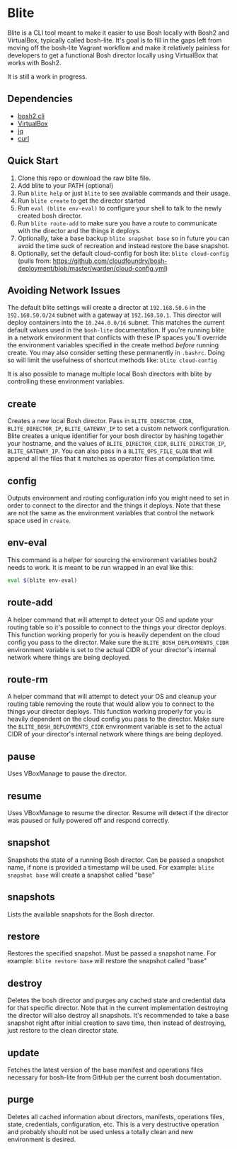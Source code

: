 # Blite
Blite is a CLI tool meant to make it easier to use Bosh locally with Bosh2 and VirtualBox, typically called bosh-lite. 
It's goal is to fill in the gaps left from moving off the bosh-lite Vagrant workflow and make it relatively painless for developers
to get a functional Bosh director locally using VirtualBox that works with Bosh2.

It is still a work in progress.

## Dependencies
  - [bosh2 cli](https://bosh.io/docs/cli-v2.html#install)
  - [VirtualBox](https://virtualbox.org)
  - [jq](https://stedolan.github.io/jq/)
  - [curl](https://curl.haxx.se/)

## Quick Start
 1. Clone this repo or download the raw blite file.
 1. Add blite to your PATH (optional)
 1. Run `blite help` or just `blite` to see available commands and their usage.
 1. Run `blite create` to get the director started
 1. Run `eval (blite env-eval)` to configure your shell to talk to the newly created bosh director.
 1. Run `blite route-add` to make sure you have a route to communicate with the director and the things it deploys.
 1. Optionally, take a base backup `blite snapshot base` so in future you can avoid the time suck of recreation and instead restore the base snapshot.
 1. Optionally, set the default cloud-config for bosh lite: `blite cloud-config` (pulls from: https://github.com/cloudfoundry/bosh-deployment/blob/master/warden/cloud-config.yml)
  
## Avoiding Network Issues
The default blite settings will create a director at `192.168.50.6` in the `192.168.50.0/24` subnet with a gateway 
at `192.168.50.1`. This director will deploy containers into the `10.244.0.0/16` subnet. This matches the current default
values used in the `bosh-lite` documentation. If you're running blite in a network environment that conflicts with these 
IP spaces you'll override the environment variables specified in the create method _before_ running create. You may also 
consider setting these permanently in `.bashrc`. Doing so will limit the usefulness of shortcut methods like: `blite cloud-config`

It is also possible to manage multiple local Bosh directors with blite by controlling these environment variables.
 
## create
Creates a new local Bosh director. Pass in `BLITE_DIRECTOR_CIDR`, `BLITE_DIRECTOR_IP`, `BLITE_GATEWAY_IP` to set a custom network configuration.
Blite creates a unique identifier for your bosh director by hashing together your hostname, and the values of `BLITE_DIRECTOR_CIDR`, 
`BLITE_DIRECTOR_IP`, `BLITE_GATEWAY_IP`. You can also pass in a `BLITE_OPS_FILE_GLOB` that will append all the files that it matches as operator files 
at compilation time.

## config
Outputs environment and routing configuration info you might need to set in order to connect to the director and the things it deploys.
Note that these are not the same as the environment variables that control the network space used in `create`.

## env-eval
This command is a helper for sourcing the environment variables bosh2 needs to work. It is meant to be run wrapped in an eval like this:

```bash
eval $(blite env-eval)

```

## route-add
A helper command that will attempt to detect your OS and update your routing table so it's possible to connect to the 
things your director deploys. This function working properly for you is heavily dependent on the cloud config you pass 
to the director. Make sure the `BLITE_BOSH_DEPLOYMENTS_CIDR` environment variable is set to the actual CIDR of your 
director's internal network where things are being deployed.

## route-rm
A helper command that will attempt to detect your OS and cleanup your routing table removing the route that would allow 
you to connect to the things your director deploys. This function working properly for you is heavily dependent on the 
cloud config you pass to the director. Make sure the `BLITE_BOSH_DEPLOYMENTS_CIDR` environment variable is set to the 
actual CIDR of your director's internal network where things are being deployed.

## pause
Uses VBoxManage to pause the director.

## resume
Uses VBoxManage to resume the director. Resume will detect if the director was paused or fully powered off and respond 
correctly.

## snapshot
Snapshots the state of a running Bosh director. Can be passed a snapshot name, if none is provided a timestamp will be used.
For example: `blite snapshot base` will create a snapshot called "base"

## snapshots
Lists the available snapshots for the Bosh director.

## restore
Restores the specified snapshot. Must be passed a snapshot name.
For example: `blite restore base` will restore the snapshot called "base"

## destroy
Deletes the bosh director and purges any cached state and credential data for that specific director. Note that in the
current implementation destroying the director will also destroy all snapshots. It's recommended to take a base snapshot
right after initial creation to save time, then instead of destroying, just restore to the clean director state.

## update
Fetches the latest version of the base manifest and operations files necessary for bosh-lite from GitHub per the current bosh documentation.

## purge
Deletes all cached information about directors, manifests, operations files, state, credentials, configuration, etc. This
is a very destructive operation and probably should not be used unless a totally clean and new environment is desired.

